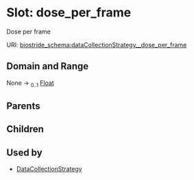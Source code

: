 
# Slot: dose_per_frame

Dose per frame

URI: [biostride_schema:dataCollectionStrategy__dose_per_frame](https://w3id.org/biostride/schema/dataCollectionStrategy__dose_per_frame)


## Domain and Range

None &#8594;  <sub>0..1</sub> [Float](types/Float.md)

## Parents


## Children


## Used by

 * [DataCollectionStrategy](DataCollectionStrategy.md)
